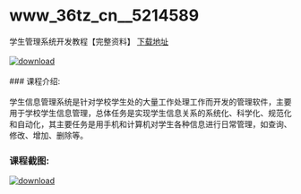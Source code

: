 # www_36tz_cn__5214589
学生管理系统开发教程【完整资料】
[下载地址](http://www.36tz.cn/article/5214589 "下载地址")
<br/></br>[![download](http://36tz.cn/muke_img/2020_07_1-82-300x199.png "下载地址")](http://www.36tz.cn/article/5214589 "下载地址")
<br/></br>### 课程介绍:<br/></br>学生信息管理系统是针对学校学生处的大量工作处理工作而开发的管理软件，主要用于学校学生信息管理，总体任务是实现学生信息关系的系统化、科学化、规范化和自动化，其主要任务是用手机和计算机对学生各种信息进行日常管理，如查询、修改、增加、删除等。

### 课程截图:
[![download](http://36tz.cn/muke_img/2020_07_2-81.png "下载地址")](http://www.36tz.cn/article/5214589 "下载地址")
